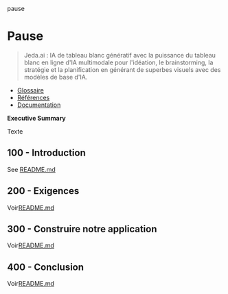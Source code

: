 pause

# Pause

> Jeda.ai : IA de tableau blanc génératif avec la puissance du tableau blanc en ligne d'IA multimodale pour l'idéation, le brainstorming, la stratégie et la planification en générant de superbes visuels avec des modèles de base d'IA.

-   [Glossaire](./GLOSSARY.md)
-   [Références](./REFERENCES.md)
-   [Documentation](./DOCUMENTATION.md)

**Executive Summary**

Texte

## 100 - Introduction

See [README.md](./100/README.md)

## 200 - Exigences

Voir[README.md](./200/README.md)

## 300 - Construire notre application

Voir[README.md](./300/README.md)

## 400 - Conclusion

Voir[README.md](./400/README.md)
